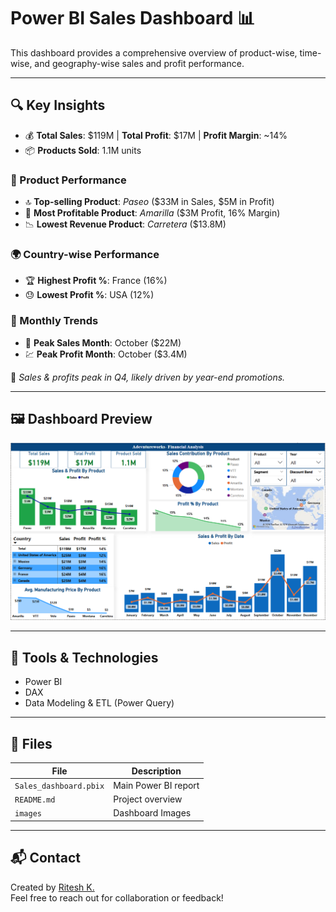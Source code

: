 # Power BI Sales Dashboard 📊

This dashboard provides a comprehensive overview of product-wise, time-wise, and geography-wise sales and profit performance.

---

## 🔍 Key Insights
- 💰 **Total Sales**: $119M | **Total Profit**: $17M | **Profit Margin**: ~14%
- 📦 **Products Sold**: 1.1M units

### 🧾 Product Performance
- 🔝 **Top-selling Product**: *Paseo* ($33M in Sales, $5M in Profit)
- 💸 **Most Profitable Product**: *Amarilla* ($3M Profit, 16% Margin)
- 📉 **Lowest Revenue Product**: *Carretera* ($13.8M)

### 🌍 Country-wise Performance
- 🏆 **Highest Profit %**: France (16%)
- 😓 **Lowest Profit %**: USA (12%)

### 📆 Monthly Trends
- 🚀 **Peak Sales Month**: October ($22M)
- 💹 **Peak Profit Month**: October ($3.4M)

📌 *Sales & profits peak in Q4, likely driven by year-end promotions.*

---

## 🖼️ Dashboard Preview
![Dashboard Screenshot](Dashboard.png)

---

## 🧰 Tools & Technologies
- Power BI
- DAX
- Data Modeling & ETL (Power Query)

---

## 📂 Files
| File | Description |
|------|-------------|
| `Sales_dashboard.pbix` | Main Power BI report |
| `README.md` | Project overview |
| `images` | Dashboard Images |

---

## 📬 Contact
Created by [Ritesh K.](www.linkedin.com/in/ritesh-analytics)  
Feel free to reach out for collaboration or feedback!
